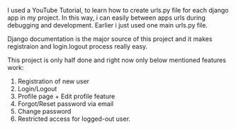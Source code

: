 
I used a YouTube Tutorial, to learn how to create urls.py file for each django app in my project. In this way, i can easily between apps urls during debugging and development. Earlier i just used one main urls.py file.

Django documentation is the major source of this project and it makes registraion and login.logout process really easy. 

This project is only half done and right now only below mentioned features work:
1. Registration of new user
2. Login/Logout
3. Profile page + Edit profile feature
4. Forgot/Reset password via email
5. Change password
6. Restricted access for logged-out user.
